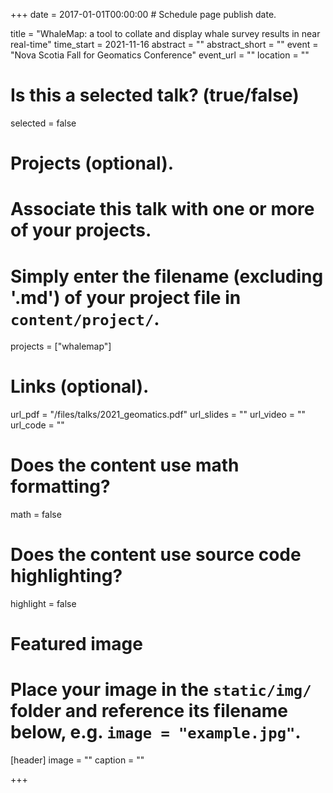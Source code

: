 +++
date = 2017-01-01T00:00:00  # Schedule page publish date.

title = "WhaleMap: a tool to collate and display whale survey results in near real-time"
time_start = 2021-11-16
abstract = ""
abstract_short = ""
event = "Nova Scotia Fall for Geomatics Conference"
event_url = ""
location = ""

# Is this a selected talk? (true/false)
selected = false

# Projects (optional).
#   Associate this talk with one or more of your projects.
#   Simply enter the filename (excluding '.md') of your project file in `content/project/`.
projects = ["whalemap"]

# Links (optional).
url_pdf = "/files/talks/2021_geomatics.pdf"
url_slides = ""
url_video = ""
url_code = ""

# Does the content use math formatting?
math = false

# Does the content use source code highlighting?
highlight = false

# Featured image
# Place your image in the `static/img/` folder and reference its filename below, e.g. `image = "example.jpg"`.
[header]
image = ""
caption = ""

+++

